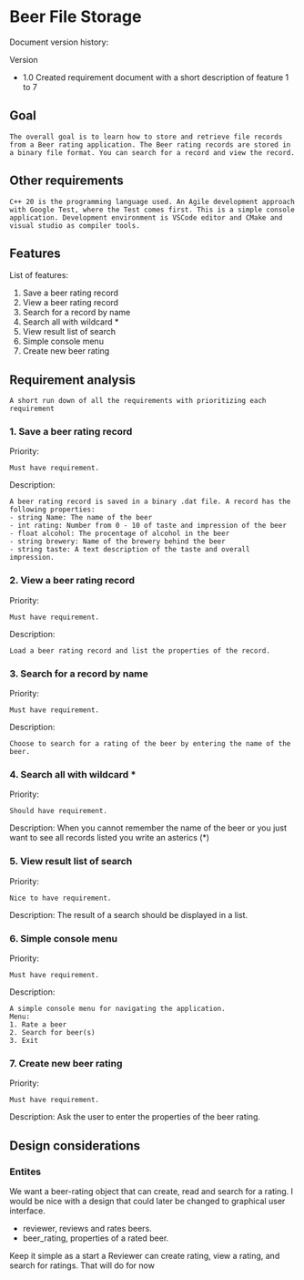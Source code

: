 # Beer File Storage

Document version history:

Version

- 1.0 Created requirement document with a short description of feature 1 to 7

## Goal

    The overall goal is to learn how to store and retrieve file records from a Beer rating application. The Beer rating records are stored in a binary file format. You can search for a record and view the record.

## Other requirements

    C++ 20 is the programming language used. An Agile development approach with Google Test, where the Test comes first. This is a simple console application. Development environment is VSCode editor and CMake and visual studio as compiler tools.

## Features

List of features:

1. Save a beer rating record
2. View a beer rating record
3. Search for a record by name
4. Search all with wildcard *
5. View result list of search
6. Simple console menu
7. Create new beer rating

## Requirement analysis

    A short run down of all the requirements with prioritizing each requirement 

### 1. Save a beer rating record

Priority:

    Must have requirement.

Description:

    A beer rating record is saved in a binary .dat file. A record has the following properties:
    - string Name: The name of the beer
    - int rating: Number from 0 - 10 of taste and impression of the beer
    - float alcohol: The procentage of alcohol in the beer
    - string brewery: Name of the brewery behind the beer
    - string taste: A text description of the taste and overall impression.  

### 2. View a beer rating record

Priority:

    Must have requirement.

Description:

    Load a beer rating record and list the properties of the record.

### 3. Search for a record by name

Priority:

    Must have requirement.

Description:

    Choose to search for a rating of the beer by entering the name of the beer.

### 4. Search all with wildcard *

Priority:

    Should have requirement.

Description:
    When you cannot remember the name of the beer or you just want to see all records listed you write an asterics (*)

### 5. View result list of search

Priority:

    Nice to have requirement.

Description:
    The result of a search should be displayed in a list.

### 6. Simple console menu

Priority:

    Must have requirement.

Description:

    A simple console menu for navigating the application.
    Menu:
    1. Rate a beer
    2. Search for beer(s)
    3. Exit 

### 7. Create new beer rating

Priority:

    Must have requirement.

Description:
    Ask the user to enter the properties of the beer rating.

## Design considerations

### Entites

We want a beer-rating object that can create, read and search for a rating. I would be nice with a design that could later be changed to graphical user interface.

- reviewer, reviews and rates beers.
- beer_rating, properties of a rated beer.

Keep it simple as a start a Reviewer can create rating, view a rating, and search for ratings. That will do for now
